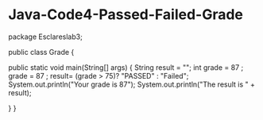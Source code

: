 # Java-Code4-Passed-Failed-Grade
package Esclareslab3;

public class Grade {

  public static void main(String[] args) {
  String result = "";
  int grade = 87 ;
  grade = 87 ;
  result= (grade > 75)? "PASSED" : "Failed";
  System.out.println("Your grade is 87");
  System.out.println("The result is " + result);
   
  }
}

